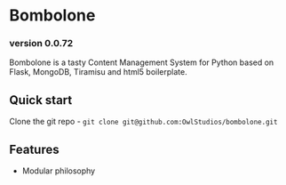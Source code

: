 # Bombolone

### version 0.0.72 ###

Bombolone is a tasty Content Management System for Python based 
on Flask, MongoDB, Tiramisu and html5 boilerplate.

## Quick start

Clone the git repo - `git clone git@github.com:OwlStudios/bombolone.git` 

## Features

* Modular philosophy